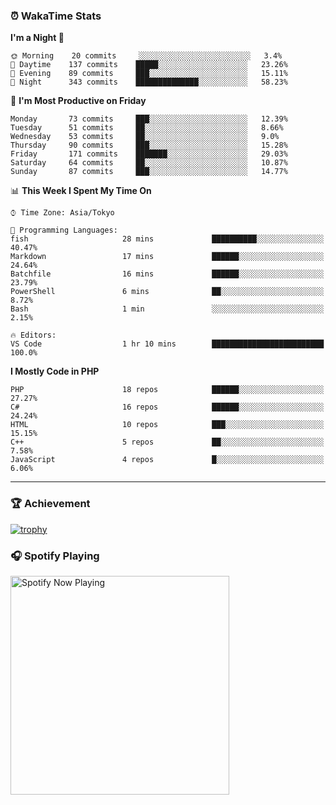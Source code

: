 ### ⏰ WakaTime Stats


<!--START_SECTION:waka-->
**I'm a Night 🦉** 

```text
🌞 Morning    20 commits     ░░░░░░░░░░░░░░░░░░░░░░░░░   3.4% 
🌆 Daytime    137 commits    █████░░░░░░░░░░░░░░░░░░░░   23.26% 
🌃 Evening    89 commits     ███░░░░░░░░░░░░░░░░░░░░░░   15.11% 
🌙 Night      343 commits    ██████████████░░░░░░░░░░░   58.23%

```
📅 **I'm Most Productive on Friday** 

```text
Monday       73 commits     ███░░░░░░░░░░░░░░░░░░░░░░   12.39% 
Tuesday      51 commits     ██░░░░░░░░░░░░░░░░░░░░░░░   8.66% 
Wednesday    53 commits     ██░░░░░░░░░░░░░░░░░░░░░░░   9.0% 
Thursday     90 commits     ███░░░░░░░░░░░░░░░░░░░░░░   15.28% 
Friday       171 commits    ███████░░░░░░░░░░░░░░░░░░   29.03% 
Saturday     64 commits     ██░░░░░░░░░░░░░░░░░░░░░░░   10.87% 
Sunday       87 commits     ███░░░░░░░░░░░░░░░░░░░░░░   14.77%

```


📊 **This Week I Spent My Time On** 

```text
⌚︎ Time Zone: Asia/Tokyo

💬 Programming Languages: 
fish                     28 mins             ██████████░░░░░░░░░░░░░░░   40.47% 
Markdown                 17 mins             ██████░░░░░░░░░░░░░░░░░░░   24.64% 
Batchfile                16 mins             ██████░░░░░░░░░░░░░░░░░░░   23.79% 
PowerShell               6 mins              ██░░░░░░░░░░░░░░░░░░░░░░░   8.72% 
Bash                     1 min               ░░░░░░░░░░░░░░░░░░░░░░░░░   2.15%

🔥 Editors: 
VS Code                  1 hr 10 mins        █████████████████████████   100.0%

```

**I Mostly Code in PHP** 

```text
PHP                      18 repos            ██████░░░░░░░░░░░░░░░░░░░   27.27% 
C#                       16 repos            ██████░░░░░░░░░░░░░░░░░░░   24.24% 
HTML                     10 repos            ███░░░░░░░░░░░░░░░░░░░░░░   15.15% 
C++                      5 repos             ██░░░░░░░░░░░░░░░░░░░░░░░   7.58% 
JavaScript               4 repos             █░░░░░░░░░░░░░░░░░░░░░░░░   6.06%

```



<!--END_SECTION:waka-->

---

### 🏆 Achievement

[![trophy](https://github-profile-trophy.vercel.app/?username=Slime-hatena&theme=flat&no-bg=true&no-frame=true&column=8)](https://github.com/ryo-ma/github-profile-trophy)

### 🎧 Spotify Playing

[<img src="https://spotify-now-playing-slime-hatena.vercel.app/api/spotify-playing" alt="Spotify Now Playing" width="350" />](https://open.spotify.com/user/slime_hatena)

<!--
**Slime-hatena/Slime-hatena** is a ✨ _special_ ✨ repository because its `README.md` (this file) appears on your GitHub profile.

Here are some ideas to get you started:

- 🔭 I’m currently working on ...
- 🌱 I’m currently learning ...
- 👯 I’m looking to collaborate on ...
- 🤔 I’m looking for help with ...
- 💬 Ask me about ...
- 📫 How to reach me: ...
- 😄 Pronouns: ...
- ⚡ Fun fact: ...
-->
